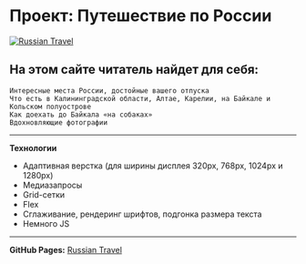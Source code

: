 # Проект: Путешествие по России

[![Russian Travel](https://github.com/AnastasiaPovarkova/russian-travel/assets/113605691/50e898ae-748f-4327-8a16-fc1f9fcae4d8)](https://anastasiapovarkova.github.io/russian-travel)

## На этом сайте читатель найдет для себя:

    Интересные места России, достойные вашего отпуска
    Что есть в Калининградской области, Алтае, Карелии, на Байкале и Кольском полуострове
    Как доехать до Байкала «на собаках»
    Вдохновляющие фотографии

____

**Технологии**

* Адаптивная верстка (для ширины дисплея 320px, 768px, 1024px и 1280px)
* Медиазапросы
* Grid-сетки
* Flex
* Сглаживание, рендеринг шрифтов, подгонка размера текста
* Немного JS

____
**GitHub Pages:** [Russian Travel](https://anastasiapovarkova.github.io/russian-travel/)
